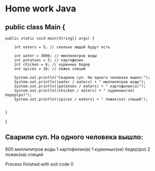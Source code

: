 # Home work Java


## public class Main {
    public static void main(String[] args) {

        int eaters = 5; // сколько людей будут есть

        int water = 3000; // миллилитров воды
        int potatoes = 5; // картофелин
        int chicken = 6; // куринных бедер
        int spices = 10; // ложек специй

        System.out.println("Сварили суп. На одного человека вышло:");
        System.out.println((water / eaters) + " миллилитров воды");
        System.out.println((potatoes / eaters) + " картофелин(а)");
        System.out.println((chicken / eaters) + " куринных(ое) бедер(ро)");
        System.out.println((spices / eaters) + " ложек(ка) специй");


    }
}

## Сварили суп. На одного человека вышло:
600 миллилитров воды
1 картофелин(а)
1 куринных(ое) бедер(ро)
2 ложек(ка) специй

Process finished with exit code 0











